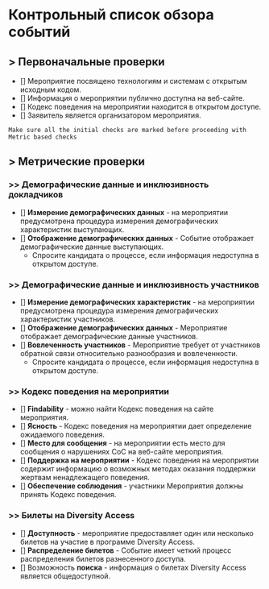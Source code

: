 # Контрольный список обзора событий

## > Первоначальные проверки

- [] Мероприятие посвящено технологиям и системам с открытым исходным кодом.
- [] Информация о мероприятии публично доступна на веб-сайте.
- [] Кодекс поведения на мероприятии находится в открытом доступе.
- [] Заявитель является организатором мероприятия.

`Make sure all the initial checks are marked before proceeding with Metric based checks`

## > Метрические проверки

### >> Демографические данные и инклюзивность докладчиков

- [] **Измерение демографических данных** - на мероприятии предусмотрена процедура измерения демографических характеристик выступающих.
- [] **Отображение демографических данных** - Событие отображает демографические данные выступающих.
    - Спросите кандидата о процессе, если информация недоступна в открытом доступе.

### >> Демографические данные и инклюзивность участников

- [] **Измерение демографических характеристик** - на мероприятии предусмотрена процедура измерения демографических характеристик участников.
- [] **Отображение демографических данных** - Мероприятие отображает демографические данные участников.
- [] **Вовлеченность участников** - Мероприятие требует от участников обратной связи относительно разнообразия и вовлеченности.
    - Спросите кандидата о процессе, если информация недоступна в открытом доступе.

### >> Кодекс поведения на мероприятии

- [] **Findability** - можно найти Кодекс поведения на сайте мероприятия.
- [] **Ясность** - Кодекс поведения на мероприятии дает определение ожидаемого поведения.
- [] **Место для сообщения** - на мероприятии есть место для сообщения о нарушениях CoC на веб-сайте мероприятия.
- [] **Поддержка на мероприятии** - Кодекс поведения на мероприятии содержит информацию о возможных методах оказания поддержки жертвам ненадлежащего поведения.
- [] **Обеспечение соблюдения** - участники Мероприятия должны принять Кодекс поведения.
      <!--For example: Emails or Phone numbers that can be contacted during the Event-->
    

### >> Билеты на Diversity Access

- [] **Доступность** - мероприятие предоставляет один или несколько билетов на участие в программе Diversity Access.
- [] **Распределение билетов** - Событие имеет четкий процесс распределения билетов разнесенного доступа.
- [] Возможность **поиска** - информация о билетах Diversity Access является общедоступной.
